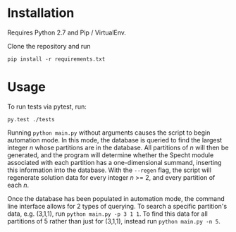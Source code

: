 # Installation

Requires Python 2.7 and Pip / VirtualEnv.

Clone the repository and run 

```
pip install -r requirements.txt
```
# Usage

To run tests via pytest, run:
```
py.test ./tests
```

Running `python main.py` without arguments causes the script to begin automation mode. In this mode, the database is queried to find the largest integer *n* whose partitions are in the database. All partitions of *n* will then be generated, and the program will determine whether the Specht module associated with each partition has a one-dimensional summand, inserting this information into the database. With the `--regen` flag, the script will regenerate solution data for every integer *n* >= 2, and every partition of each *n*.

Once the database has been populated in automation mode, the command line interface allows for 2 types of querying. To search a specific partition's data, e.g. (3,1,1), run `python main.py -p 3 1 1`. To find this data for all partitions of 5 rather than just for (3,1,1), instead run `python main.py -n 5`.
